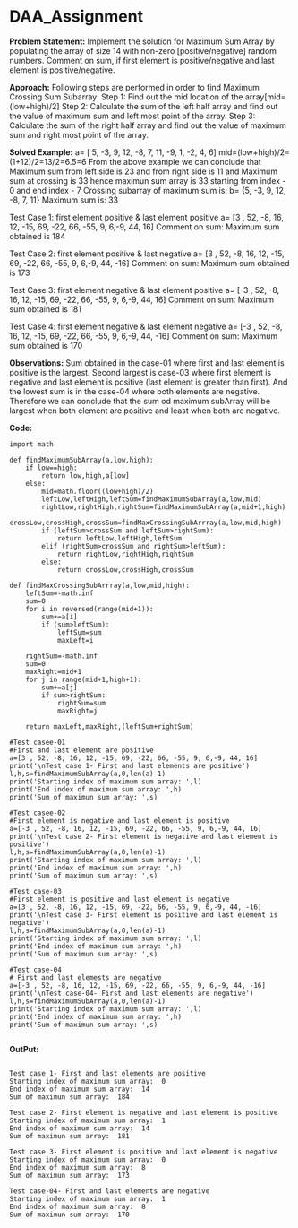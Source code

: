 # DAA_Assignment
**Problem Statement:** 
Implement the solution for Maximum Sum Array by populating the array of size 14 with non-zero [positive/negative] random numbers.
Comment on sum, if first element is positive/negative and last element is positive/negative.

**Approach:**
Following steps are performed in order to find Maximum Crossing Sum Subarray:
Step 1: Find out the mid location of the array[mid=(low+high)/2]
Step 2: Calculate the sum of the left half array and find out the value of maximum sum and left most point of the array.
Step 3: Calculate the sum of the right half array and find out the value of maximum sum and right most point of the array.

**Solved Example:**
a= [ 5, -3, 9, 12, -8, 7, 11, -9, 1, -2, 4, 6] 
mid=(low+high)/2=(1+12)/2=13/2=6.5=6
From the above example we can conclude that Maximum sum from left side is 23 and from right side is 11 and Maximum sum at crossing is 33 hence maximun sum array is 33
starting from index - 0
and end index - 7
Crossing subarray of maximum sum is:
b= {5, -3, 9, 12, -8, 7, 11}
Maximum sum is: 33


Test Case 1: first element positive & last element positive
a= [3 , 52, -8, 16, 12, -15, 69, -22, 66, -55, 9, 6,-9, 44, 16]
Comment on sum: Maximum sum obtained is 184

Test Case 2: first element positive & last negative
a= [3 , 52, -8, 16, 12, -15, 69, -22, 66, -55, 9, 6,-9, 44, -16]
Comment on sum: Maximum sum obtained is 173

Test Case 3: first element negative & last element positive
a= [-3 , 52, -8, 16, 12, -15, 69, -22, 66, -55, 9, 6,-9, 44, 16]
Comment on sum: Maximum sum obtained is 181

Test Case 4: first element negative & last element negative
a= [-3 , 52, -8, 16, 12, -15, 69, -22, 66, -55, 9, 6,-9, 44, -16]
Comment on sum: Maximum sum obtained is 170

**Observations:** Sum obtained in the case-01 where first and last element is positive is the largest. Second largest is case-03 where first element is negative and last element is positive (last element is greater than first). And the lowest sum is in the case-04 where both elements are negative.
Therefore we can conclude that the sum od maximum subArray will be largest when both element are positive and least when both are negative.


**Code:**
```
import math

def findMaximumSubArray(a,low,high):
    if low==high:
        return low,high,a[low]
    else:
        mid=math.floor((low+high)/2)
        leftLow,leftHigh,leftSum=findMaximumSubArray(a,low,mid)
        rightLow,rightHigh,rightSum=findMaximumSubArray(a,mid+1,high)
        crossLow,crossHigh,crossSum=findMaxCrossingSubArrray(a,low,mid,high)
        if (leftSum>crossSum and leftSum>rightSum):
            return leftLow,leftHigh,leftSum
        elif (rightSum>crossSum and rightSum>leftSum):
            return rightLow,rightHigh,rightSum
        else:
            return crossLow,crossHigh,crossSum

def findMaxCrossingSubArrray(a,low,mid,high):
    leftSum=-math.inf
    sum=0
    for i in reversed(range(mid+1)):
        sum+=a[i]
        if (sum>leftSum):
            leftSum=sum
            maxLeft=i

    rightSum=-math.inf
    sum=0
    maxRight=mid+1
    for j in range(mid+1,high+1):
        sum+=a[j]
        if sum>rightSum:
            rightSum=sum
            maxRight=j

    return maxLeft,maxRight,(leftSum+rightSum)

#Test casee-01
#First and last element are positive
a=[3 , 52, -8, 16, 12, -15, 69, -22, 66, -55, 9, 6,-9, 44, 16]
print('\nTest case 1- First and last elements are positive')
l,h,s=findMaximumSubArray(a,0,len(a)-1)
print('Starting index of maximum sum array: ',l)
print('End index of maximum sum array: ',h)
print('Sum of maximun sum array: ',s)

#Test casee-02
#First element is negative and last element is positive
a=[-3 , 52, -8, 16, 12, -15, 69, -22, 66, -55, 9, 6,-9, 44, 16]
print('\nTest case 2- First element is negative and last element is positive')
l,h,s=findMaximumSubArray(a,0,len(a)-1)
print('Starting index of maximum sum array: ',l)
print('End index of maximum sum array: ',h)
print('Sum of maximun sum array: ',s)

#Test case-03
#First element is positive and last element is negative
a=[3 , 52, -8, 16, 12, -15, 69, -22, 66, -55, 9, 6,-9, 44, -16]
print('\nTest case 3- First element is positive and last element is negative')
l,h,s=findMaximumSubArray(a,0,len(a)-1)
print('Starting index of maximum sum array: ',l)
print('End index of maximum sum array: ',h)
print('Sum of maximun sum array: ',s)

#Test case-04
# First and last elemests are negative
a=[-3 , 52, -8, 16, 12, -15, 69, -22, 66, -55, 9, 6,-9, 44, -16]
print('\nTest case-04- First and last elements are negative')
l,h,s=findMaximumSubArray(a,0,len(a)-1)
print('Starting index of maximum sum array: ',l)
print('End index of maximum sum array: ',h)
print('Sum of maximun sum array: ',s)


```

**OutPut:**
```

Test case 1- First and last elements are positive
Starting index of maximum sum array:  0
End index of maximum sum array:  14
Sum of maximun sum array:  184

Test case 2- First element is negative and last element is positive
Starting index of maximum sum array:  1
End index of maximum sum array:  14
Sum of maximun sum array:  181

Test case 3- First element is positive and last element is negative
Starting index of maximum sum array:  0
End index of maximum sum array:  8
Sum of maximun sum array:  173

Test case-04- First and last elements are negative
Starting index of maximum sum array:  1
End index of maximum sum array:  8
Sum of maximun sum array:  170

```
